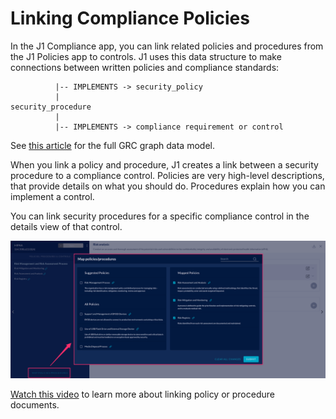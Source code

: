# Linking Compliance Policies

In the J1 Compliance app, you can link related policies and procedures from the J1 Policies app
to controls. J1 uses this data structure to make connections between written policies and compliance standards:

```text
          |-- IMPLEMENTS -> security_policy
          |
security_procedure
          |
          |-- IMPLEMENTS -> compliance requirement or control
```

See [this article](../jupiterOne-data-model/org-grc.md) for the full GRC graph data model.

When you link a policy and procedure, J1 creates a link between a security procedure to a 
compliance control. Policies are very high-level descriptions, that provide details on what 
you should do. Procedures explain how you can implement a control.

You can link security procedures for a specific compliance control in the details view 
of that control.

![compliance-map-policies](../assets/compliance-map-policies.png)

[Watch this video](https://try.jupiterone.com/blog/how-to-map-grc-policies-and-procedures) to learn more about linking policy or procedure documents.

